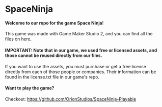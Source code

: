 # SpaceNinja

#### Welcome to our repo for the game Space Ninja!
This game was made with Game Maker Studio 2, and you can find all the files on here. 

#### **IMPORTANT: Note that in our game, we used free or licensed assets, and those cannot be reused directly from our files.** 
If you want to use the assets, you must purchase or get a free license directly from each of those people or companies. 
Their information can be found in the license.txt file in our game's repo.


#### Want to play the game? 
Checkout: https://github.com/OrionStudios/SpaceNinja-Playable

